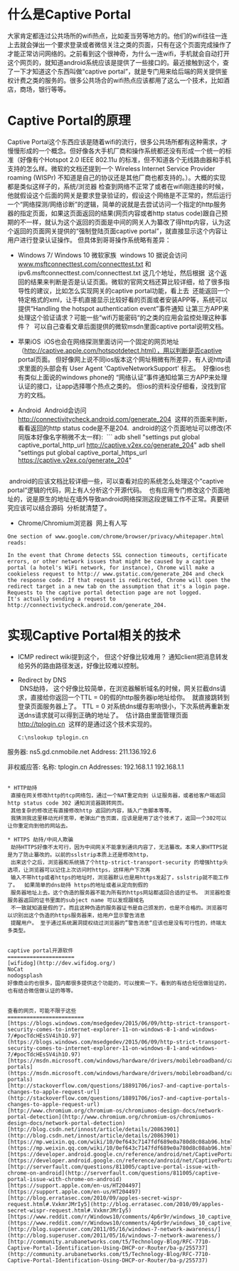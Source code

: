 什么是Captive Portal
===================
大家肯定都连过公共场所的wifi热点，比如麦当劳等地方的。他们的wifi往往一连上去就会弹出一个要求登录或者微信关注之类的页面，只有在这个页面完成操作了才能正常访问网络的。之前看到这个很神奇，为什么一连wifi，手机就会自动打开这个网页的，就知道android系统应该是提供了一些接口的。最近接触到这个，查了一下才知道这个东西叫做“captive portal”，就是专门用来给后端的网关提供鉴权计费之类的服务的。很多公共场合的wifi热点应该都用了这么一个技术，比如酒店，商场，银行等等。


Captive Portal的原理
===================
Captive Portal这个东西应该是随着wifi的流行，很多公共场所都有这种需求，才慢慢形成的一个概念。但好像各大手机厂商和操作系统都还没有形成一个统一的标准（好像有个Hotspot 2.0 IEEE 802.11u 的标准，但不知道各个无线路由器和手机支持的怎么样。微软的文档还提到一个 Wireless Internet Service Provider roaming (WISPr) 不知道是自己的协议还是其他厂商也都支持的。）。大概的实现都是类似这样子的，系统/浏览器 检查到网络不正常了或者在wifi刚连接的时候，他就假设这个后面的网关是要求登录验证的，假设这个网络是不正常的，然后运行一个“网络探测/网络诊断”的逻辑，简单的说就是去尝试访问一个指定的http服务器的指定页面，如果这页面返回的结果(网页内容或者http status code)跟自己预期的不一样，就认为这个返回的页面是中间的网关人为纂改了得http内容，认为这个返回的页面网关提供的“强制登陆页面captive portal”，就直接显示这个内容让用户进行登录认证操作。
但具体到哥哥操作系统略有差异：

* Windows 7/ Windows 10 微软家族
  windows 10 据说会访问 www.msftconnecttest.com/connecttest.txt  和 ipv6.msftconnecttest.com/connecttest.txt 这几个地址，然后根据
  这个返回的结果来判断是否是认证页面。微软的官网文档还算比较详细，给了很多指导性的建议，比如怎么实现网关的captive portal功能，看上去
  还能返回一个特定格式的xml，让手机直接显示比较好看的页面或者安装APP等，系统可以提供“Handling the hotspot authentication event”事件通知
  让第三方APP来处理这个验证请求？可能一些“wifi万能密码“的之类的应用会监控处理这种事件？
  可以自己查看文章后面提供的微软msdn里面captive portal说明文档。
  
* 苹果iOS
  iOS也会在网络探测里面访问一个固定的网页地址（http://captive.apple.com/hotspotdetect.html），用以判断是否captive portal页面。
  但好像网上说不同ios版本这个网址稍微有所差异，有人说http请求里面的头部会有 User Agent 'CaptiveNetworkSupport' 标志。
  好像ios也有类似上面说的windows phone的 “网络认证”事件通知给第三方APP来处理认证的接口，让app选择哪个热点之类的。
  但ios的资料没仔细看，没找到官方的文档。
  
* Android
  Android会访问 http://connectivitycheck.android.com/generate_204  这样的页面来判断，看看返回的http status code是不是204.
  android的这个页面地址可以修改(不同版本好像名字稍微不太一样):
  ```
  adb shell "settings put global captive_portal_http_url http://captive.v2ex.co/generate_204"
  adb shell "settings put global captive_portal_https_url https://captive.v2ex.co/generate_204"
  ```
  android的应该文档比较详细一些，可以查看对应的系统怎么处理这个”captive portal“逻辑的代码，网上有人分析这个开源代码。
  也有应用专门修改这个页面地址的，说是原生的地址在墙外导致android网络探测这段逻辑工作不正常。真要研究应该可以结合源码
  分析就清楚了。
  
  
* Chrome/Chromium浏览器
  网上有人写
```
One section of www.google.com/chrome/browser/privacy/whitepaper.html reads:

In the event that Chrome detects SSL connection timeouts, certificate errors, or other network issues that might be caused by a captive portal (a hotel's WiFi network, for instance), Chrome will make a cookieless request to http:// www.gstatic.com/generate_204 and check the response code. If that request is redirected, Chrome will open the redirect target in a new tab on the assumption that it's a login page. Requests to the captive portal detection page are not logged.
It's actually sending a request to http://connectivitycheck.android.com/generate_204. 

```

实现Captive Portal相关的技术
===========================
* ICMP redirect
  wiki提到这个， 但这个好像比较难用？ 通知client把消息转发给另外的路由路径发送，好像比较难以控制。

* Redirect by DNS  
  DNS劫持， 这个好像比较简单，在浏览器解析域名的时候，网关拦截dns请求，直接给你返回一个TTL = 0的假的http服务器ip地址给你。
  就直接跳转到登录页面服务器上了。 TTL = 0 对系统dns缓存影响很小，下次系统再重新发送dns请求就可以得到正确的地址了。
  估计路由里面管理页面   http://tplogin.cn  这样的是通过这个技术实现的。
  ```
  C:\nslookup tplogin.cn
服务器:  ns5.gd.cnmobile.net
Address:  211.136.192.6

非权威应答:
名称:    tplogin.cn
Addresses:  192.168.1.1
          192.168.1.1
  ```
 
* HTTP劫持
  直接在网关修改http的tcp网络包，通过一个NAT重定向到 认证服务器，或者给客户端返回 http status code 302 通知浏览器跳转网页。
  其他复杂的修改还有直接修改http 返回的内容，插入广告脚本等等。
  我猜测我这里移动光纤宽带，老弹出广告页面，应该是是用了这个技术了，返回一个302可以让你重定向到他的网站去。
  
* HTTPS 劫持/中间人欺骗
  劫持HTTPS好像不太可行，因为中间网关不能拿到通讯内容了，无法纂改。本来人家HTTPS就是为了防止纂改的。以前的sslstrip本质上还是修改http，
  出来这个之后，浏览器和系统搞了个http-strict-transport-security 的增强http头选项，让浏览器可以记住上次访问时https，这样用户下次再
  输入不带http或者https的地址时，浏览器默认也是用https发起了，sslstrip就不能工作了。  如果简单的dns劫持 https的地址或者从定向到假的
  服务器地址上去。这个伪造的服务器不能为所有的https网站都返回合适的证书。 浏览器检查服务器返回的证书里面的subject name 可以发现跟域名
  不一致就知道是假的了。而且这种伪造的服务器证书是自己颁发的，也是不合格的。浏览器可以识别出这个伪造的https服务器来，给用户显示警告消息
  提醒用户。 至于通过系统漏洞提权绕过浏览器的”警告消息“应该也是没有可行性的，终端太多类型。
  
  
captive portal开源软件
=====================
[wifidog](http://dev.wifidog.org/)
NoCat
nodogsplash
好像商业的也很多，国内都很多提供这个功能的，可以搜索一下。看到的有结合短信做验证的，也有结合微信做认证的等等。


查看的网页，可能不限于这些
========================
[https://blogs.windows.com/msedgedev/2015/06/09/http-strict-transport-security-comes-to-internet-explorer-11-on-windows-8-1-and-windows-7/#pocTdcHEsSV4ih1O.97] (https://blogs.windows.com/msedgedev/2015/06/09/http-strict-transport-security-comes-to-internet-explorer-11-on-windows-8-1-and-windows-7/#pocTdcHEsSV4ih1O.97)
[https://msdn.microsoft.com/windows/hardware/drivers/mobilebroadband/captive-portals](https://msdn.microsoft.com/windows/hardware/drivers/mobilebroadband/captive-portals)
[http://stackoverflow.com/questions/18891706/ios7-and-captive-portals-changes-to-apple-request-url](http://stackoverflow.com/questions/18891706/ios7-and-captive-portals-changes-to-apple-request-url)
[http://www.chromium.org/chromium-os/chromiumos-design-docs/network-portal-detection](http://www.chromium.org/chromium-os/chromiumos-design-docs/network-portal-detection)
[http://blog.csdn.net/innost/article/details/20863901](http://blog.csdn.net/innost/article/details/20863901)
[https://mp.weixin.qq.com/wiki/10/0ef643c7147fdf689e0a780d8c08ab96.html] (https://mp.weixin.qq.com/wiki/10/0ef643c7147fdf689e0a780d8c08ab96.html)
[https://developer.android.google.cn/reference/android/net/CaptivePortal.html](https://developer.android.google.cn/reference/android/net/CaptivePortal.html)
[http://serverfault.com/questions/811005/captive-portal-issue-with-chrome-on-android](http://serverfault.com/questions/811005/captive-portal-issue-with-chrome-on-android)
[https://support.apple.com/en-us/HT204497] (https://support.apple.com/en-us/HT204497)
[http://blog.erratasec.com/2010/09/apples-secret-wispr-request.html#.VxkmrJMrIy5](http://blog.erratasec.com/2010/09/apples-secret-wispr-request.html#.VxkmrJMrIy5)
[https://www.reddit.com/r/Windows10/comments/4p6r9r/windows_10_captive_portal_detection/](https://www.reddit.com/r/Windows10/comments/4p6r9r/windows_10_captive_portal_detection/)
[http://blog.superuser.com/2011/05/16/windows-7-network-awareness/](http://blog.superuser.com/2011/05/16/windows-7-network-awareness/)
[http://community.arubanetworks.com/t5/Technology-Blog/RFC-7710-Captive-Portal-Identification-Using-DHCP-or-Router/ba-p/255737](http://community.arubanetworks.com/t5/Technology-Blog/RFC-7710-Captive-Portal-Identification-Using-DHCP-or-Router/ba-p/255737)


  
